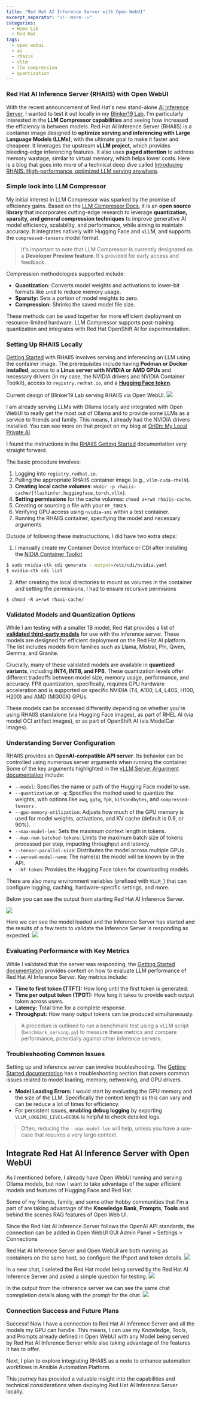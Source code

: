 ```yaml
---
title: "Red Hat AI Inference Server with Open WebUI"
excerpt_separator: "<!--more-->"
categories:
  - Home Lab
  - Red Hat
tags:
  - open webui
  - ai
  - rhaiis
  - vllm
  - llm compression
  - quantization
---
```


### Red Hat AI Inference Server (RHAIIS) with Open WebUI

With the recent announcement of Red Hat's new stand-alone [AI Inference Server](https://www.redhat.com/en/about/press-releases/red-hat-unlocks-generative-ai-any-model-and-any-accelerator-across-hybrid-cloud-red-hat-ai-inference-server), I wanted to test it out locally in my [Blinker19 Lab](https://r3dact3d.github.io/home%20lab/2025/01/19/orion-local-ai.html). I'm particularly interested in the **LLM Compressor capabilities** and seeing how increased the efficiency is between models. Red Hat AI Inference Server (RHAIIS) is a container image designed to **optimize serving and inferencing with Large Language Models (LLMs)**, with the ultimate goal to make it faster and cheapeer. It leverages the upstream **vLLM project**, which provides bleeding-edge inferencing features. It also uses **paged attention** to address memory wastage, similar to virtual memory, which helps lower costs.  Here is a blog that goes into more of a technical deep dive called [Introducing RHAIIS: High-performance, optimized LLM serving anywhere](https://www.redhat.com/en/blog/red-hat-ai-inference-server-technical-deep-dive).

<!--more-->

### Simple look into LLM Compressor

My initial interest in LLM Compressor was sparked by the promise of efficiency gains. Based on the [LLM Compressor Docs](https://docs.redhat.com/en/documentation/red_hat_ai_inference_server/3.0/html-single/llm_compressor/index), it is an **open source library** that incorporates cutting-edge research to leverage **quantization, sparsity, and general compression techniques** to improve generative AI model efficiency, scalability, and performance, while aiming to maintain accuracy. It integrates natively with Hugging Face and vLLM, and supports the `compressed-tensors` model format.

> It's important to note that LLM Compressor is currently designated as a **Developer Preview feature**.  It's provided for early access and feedback. 

Compression methodologies supported include:
*   **Quantization:** Converts model weights and activations to lower-bit formats like `int8` to reduce memory usage.
*   **Sparsity:** Sets a portion of model weights to zero.
*   **Compression:** Shrinks the saved model file size.

These methods can be used together for more efficient deployment on resource-limited hardware. LLM Compressor supports post-training quantization and integrates with Red Hat OpenShift AI for experimentation.

### Setting Up RHAIIS Locally

[Getting Started](https://docs.redhat.com/en/documentation/red_hat_ai_inference_server/3.0/html/getting_started/serving-and-inferencing-rhaiis_getting-started) with RHAIIS involves serving and inferencing an LLM using the container image. The prerequisites include having **Podman or Docker installed**, access to a **Linux server with NVIDIA or AMD GPUs** and necessary drivers (in my case, the NVIDIA drivers and NVIDIA Container Toolkit), access to `registry.redhat.io`, and a [**Hugging Face token**](https://huggingface.co/).

Current design of Blinker19 Lab serving RHAIIS via Open WebUI.
![](../images/rhaiis_lab_design.png)

I am already serving LLMs with Ollama locally and integrated with Open WebUI to really get the most out of Ollama and to provide some LLMs as a service to friends and family. This means, I already had the NVIDIA drivers installed.  You can see more on that project on my blog at [Ori0n: My Local Private AI](https://r3dact3d.github.io/home%20lab/2025/01/19/orion-local-ai.html). 

 I found the instructions in the [RHAIIS Getting Started](https://docs.redhat.com/en/documentation/red_hat_ai_inference_server/3.0/html/getting_started/serving-and-inferencing-rhaiis_getting-started) documentation very straight forward.

The basic procedure involves:
1.  Logging into `registry.redhat.io`.
2.  Pulling the appropriate RHAIIS container image (e.g., `vllm-cuda-rhel9`).
3.  **Creating local cache volumes**: `mkdir -p rhaiis-cache/{flashinfer,huggingface,torch,vllm}`.
4.  **Setting permissions** for the cache volumes: `chmod a+rwX rhaiis-cache`.
5.  Creating or sourcing a file with your `HF_TOKEN`.
6.  Verifying GPU access using `nvidia-smi` within a test container.
7.  Running the RHAIIS container, specifying the model and necessary arguments

Outside of following these instructuctions, I did have two extra steps:
1. I manually create my Container Device Interface or CDI after installing the [NIDIA Container Toolkit](https://docs.nvidia.com/datacenter/cloud-native/container-toolkit/latest/install-guide.html)
```bash
$ sudo nvidia-ctk cdi generate --output=/etc/cdi/nvidia.yaml
$ nvidia-ctk cdi list
```
2. After creating the local directories to mount as volumes in the container and setting the permissions, I had to ensure recursive permisions
```
$ chmod -R a+rwX rhaai-cache/
```

### Validated Models and Quantization Options

While I am testing with a smaller 1B model, Red Hat provides a list of [**validated third-party models**](https://docs.redhat.com/en/documentation/red_hat_ai_inference_server/3.0/html-single/validated_models/index) for use with the inference server. These models are designed for efficient deployment on the Red Hat AI platform. The list includes models from families such as Llama, Mistral, Phi, Qwen, Gemma, and Granite.

Crucially, many of these validated models are available in **quantized variants**, including **INT4, INT8, and FP8**. These quantization levels offer different tradeoffs between model size, memory usage, performance, and accuracy. FP8 quantization, specifically, requires GPU hardware acceleration and is supported on specific NVIDIA (T4, A100, L4, L40S, H100, H200) and AMD (MI300X) GPUs.

These models can be accessed differently depending on whether you're using RHAIIS standalone (via Hugging Face images), as part of RHEL AI (via model OCI artifact images), or as part of OpenShift AI (via ModelCar images).


### Understanding Server Configuration

RHAIIS provides an **OpenAI-compatible API server**. Its behavior can be controlled using numerous server arguments when running the container. Some of the key arguments highlighted in the [vLLM Server Argurment documentation](https://docs.redhat.com/en/documentation/red_hat_ai_inference_server/3.0/html-single/vllm_server_arguments/index) include:

*   `--model`: Specifies the name or path of the Hugging Face model to use.
*   `--quantization` or `-q`: Specifies the method used to quantize the weights, with options like `awq`, `gptq`, `fp8`, `bitsandbytes`, and `compressed-tensors` .
*   `--gpu-memory-utilization`: Adjusts how much of the GPU memory is used for model weights, activations, and KV cache (default is 0.9, or 90%).
*   `--max-model-len`: Sets the maximum context length in tokens.
*   `--max-num-batched-tokens`: Limits the maximum batch size of tokens processed per step, impacting throughput and latency.
*   `--tensor-parallel-size`: Distributes the model across multiple GPUs .
*   `--served-model-name`: The name(s) the model will be known by in the API.
*   `--hf-token`: Provides the Hugging Face token for downloading models.

There are also many environment variables (prefixed with `VLLM_`) that can configure logging, caching, hardware-specific settings, and more.

Below you can see the output from starting Red Hat AI Inference Server.

![](/images/rhaiis_start.png)

Here we can see the model loaded and the Inference Server has started and the results of a few tests to validate the Inference Server is responding as expected.
![](/images/rhaiis_test.png)

### Evaluating Performance with Key Metrics

While I validated that the server was responding, the [Getting Started documentation](https://docs.redhat.com/en/documentation/red_hat_ai_inference_server/3.0/html-single/getting_started/index#validating-benefits-with-key-metrics_getting-started) provides context on how to evaluate LLM performance of Red Hat AI Inference Server. Key metrics include:

*   **Time to first token (TTFT):** How long until the first token is generated.
*   **Time per output token (TPOT):** How long it takes to provide each output token across users.
*   **Latency:** Total time for a complete response.
*   **Throughput:** How many output tokens can be produced simultaneously.

> A procedure is outlined to run a benchmark test using a vLLM script (`benchmark_serving.py`) to measure these metrics and compare performance, potentially against other inference servers.

### Troubleshooting Common Issues

Setting up and inference server can involve troubleshooting. The [Getting Started documentation](https://docs.redhat.com/en/documentation/red_hat_ai_inference_server/3.0/html/getting_started/troubleshooting_getting-started) has a troubleshooting section that covers common issues related to model loading, memory, networking, and GPU drivers.

*   **Model Loading Errors:** I would start by evaluating the GPU memory and the size of the LLM.  Specifically the context length as this can vary and can be reduce a lot of times for efficiency. 
*   For persistent issues, **enabling debug logging** by exporting `VLLM_LOGGING_LEVEL=DEBUG` is helpful to check detailed logs.

> Often, reducing the `--max-model-len` will help, unless you have a use-case that requires a very large context.

## Integrate Red Hat AI Inference Server with Open WebUI

As I mentioned before, I already have Open WebUI running and serving Ollama models, but now I want to take advantage of the super efficient models and features of Hugging Face and Red Hat.

Some of my friends, family, and some other hobby communities that I'm a part of are taking advantage of the **Knowledge Bank**, **Prompts**, **Tools** and behind the scenes RAG features of Open Web UI.

Since the Red Hat AI Inference Server follows the OpenAI API standards, the connection can be added in Open WebUI GUI Admin Panel > Settings > Connections

Red Hat AI Inference Server and Open WebUI are both running as containers on the same host, so configure the IP:port and token details.
![](/images/rhaiis_openwebui.png)

In a new chat, I seleted the Red Hat model being served by the Red Hat AI Inference Server and asked a simple question for testing.
![](/images/rhaiis_chat_openwebui.png)

In the output from the infrerence server we can see the same chat comnpletion details along with the prompt for the chat.
![](/images/rhaiis_chat_local.png)

### Connection Success and Future Plans

Success! Now I have a connection to Red Hat AI Inference Server and all the models my GPU can handle. This means, I can use my Knowledge, Tools, and Prompts already defined in Open WebUI with any Model being served by Red Hat AI Inference Server while also taking advantage of the features it has to offer.

Next, I plan to explore integrating RHAIIS as a node to enhance automation workflows in Ansible Automation Platform.

This journey has provided a valuable insight into the capabilities and technical considerations when deploying Red Hat AI Inference Server locally.
